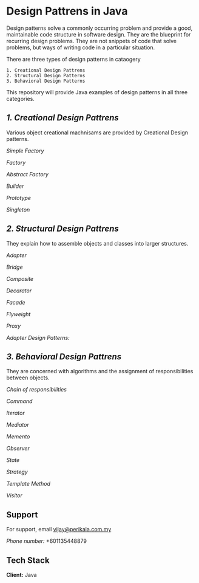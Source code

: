 
# Design Pattrens in Java 


Design patterns solve a commonly occurring problem and provide a good, maintainable code structure in software design. They are the blueprint for recurring design problems. They are not snippets of code that solve problems, but ways of writing code in a particular situation. 

There are three types of design patterns in cataogery

    1. Creational Design Pattrens
    2. Structural Design Patterns
    3. Behavioral Design Patterns

This repository will provide Java examples of design patterns in all three categories.


*1. Creational Design Pattrens*
---------------------------------
Various object creational machnisams are provided by Creational Design patterns.  
 
 *Simple Factory*

 *Factory*

 *Abstract Factory*

 *Builder*

 *Prototype*

 *Singleton*


 *2. Structural Design Pattrens*
---------------------------------
They explain how to assemble objects and classes into larger structures.
 
 *Adapter*

 *Bridge*

 *Composite*

 *Decarator*

 *Facade*

 *Flyweight*

  *Proxy*

_Adapter Design Patterns:_



 *3. Behavioral Design Pattrens*
---------------------------------
They are concerned with algorithms and the assignment of responsibilities between objects.
 
 *Chain of responsibilities*

 *Command*

 *Iterator*

 *Mediator*

 *Memento*

 *Observer*

 *State*

 *Strategy*

 *Template Method*

 *Visitor*















## Support

For support, email vijay@perikala.com.my 

*Phone number:* +601135448879


## Tech Stack

**Client:** Java


